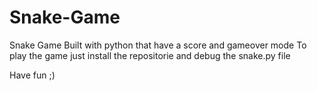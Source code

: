 # Snake-Game 
Snake Game Built with python that have a score and gameover mode
To play the game just install the repositorie and debug the snake.py file

Have fun ;)
